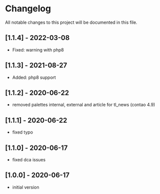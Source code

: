 # Changelog
All notable changes to this project will be documented in this file.

## [1.1.4] - 2022-03-08
- Fixed: warning with php8

## [1.1.3] - 2021-08-27

- Added: php8 support

## [1.1.2] - 2020-06-22

- removed palettes internal, external and article for tl_news (contao 4.9)

## [1.1.1] - 2020-06-22

- fixed typo

## [1.1.0] - 2020-06-17

- fixed dca issues

## [1.0.0] - 2020-06-17

- initial version
